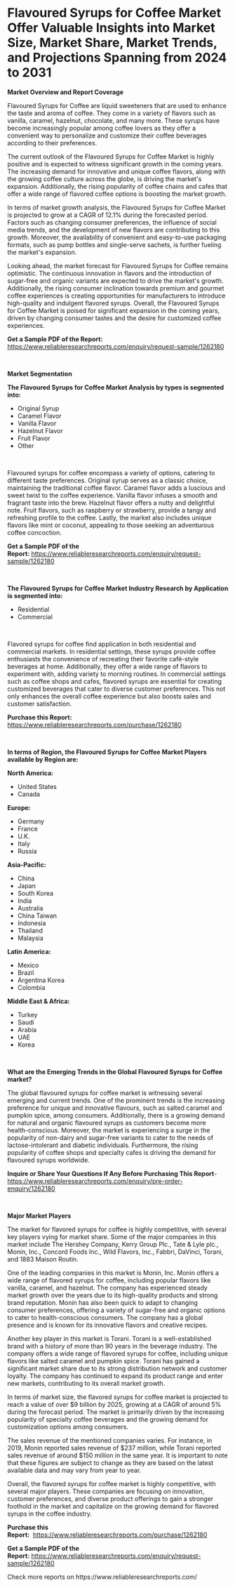<p><h1>Flavoured Syrups for Coffee Market Offer Valuable Insights into Market Size, Market Share, Market Trends, and Projections Spanning from 2024 to 2031</h1></p><p><strong>Market Overview and Report Coverage</strong></p>
<p><p>Flavoured Syrups for Coffee are liquid sweeteners that are used to enhance the taste and aroma of coffee. They come in a variety of flavors such as vanilla, caramel, hazelnut, chocolate, and many more. These syrups have become increasingly popular among coffee lovers as they offer a convenient way to personalize and customize their coffee beverages according to their preferences.</p><p>The current outlook of the Flavoured Syrups for Coffee Market is highly positive and is expected to witness significant growth in the coming years. The increasing demand for innovative and unique coffee flavors, along with the growing coffee culture across the globe, is driving the market's expansion. Additionally, the rising popularity of coffee chains and cafes that offer a wide range of flavored coffee options is boosting the market growth.</p><p>In terms of market growth analysis, the Flavoured Syrups for Coffee Market is projected to grow at a CAGR of 12.1% during the forecasted period. Factors such as changing consumer preferences, the influence of social media trends, and the development of new flavors are contributing to this growth. Moreover, the availability of convenient and easy-to-use packaging formats, such as pump bottles and single-serve sachets, is further fueling the market's expansion.</p><p>Looking ahead, the market forecast for Flavoured Syrups for Coffee remains optimistic. The continuous innovation in flavors and the introduction of sugar-free and organic variants are expected to drive the market's growth. Additionally, the rising consumer inclination towards premium and gourmet coffee experiences is creating opportunities for manufacturers to introduce high-quality and indulgent flavored syrups. Overall, the Flavoured Syrups for Coffee Market is poised for significant expansion in the coming years, driven by changing consumer tastes and the desire for customized coffee experiences.</p></p>
<p><strong>Get a Sample PDF of the Report:</strong> <a href="https://www.reliableresearchreports.com/enquiry/request-sample/1262180">https://www.reliableresearchreports.com/enquiry/request-sample/1262180</a></p>
<p>&nbsp;</p>
<p><strong>Market Segmentation</strong></p>
<p><strong>The Flavoured Syrups for Coffee Market Analysis by types is segmented into:</strong></p>
<p><ul><li>Original Syrup</li><li>Caramel Flavor</li><li>Vanilla Flavor</li><li>Hazelnut Flavor</li><li>Fruit Flavor</li><li>Other</li></ul></p>
<p>&nbsp;</p>
<p><p>Flavoured syrups for coffee encompass a variety of options, catering to different taste preferences. Original syrup serves as a classic choice, maintaining the traditional coffee flavor. Caramel flavor adds a luscious and sweet twist to the coffee experience. Vanilla flavor infuses a smooth and fragrant taste into the brew. Hazelnut flavor offers a nutty and delightful note. Fruit flavors, such as raspberry or strawberry, provide a tangy and refreshing profile to the coffee. Lastly, the market also includes unique flavors like mint or coconut, appealing to those seeking an adventurous coffee concoction.</p></p>
<p><strong>Get a Sample PDF of the Report:</strong>&nbsp;<a href="https://www.reliableresearchreports.com/enquiry/request-sample/1262180">https://www.reliableresearchreports.com/enquiry/request-sample/1262180</a></p>
<p>&nbsp;</p>
<p><strong>The Flavoured Syrups for Coffee Market Industry Research by Application is segmented into:</strong></p>
<p><ul><li>Residential</li><li>Commercial</li></ul></p>
<p>&nbsp;</p>
<p><p>Flavored syrups for coffee find application in both residential and commercial markets. In residential settings, these syrups provide coffee enthusiasts the convenience of recreating their favorite café-style beverages at home. Additionally, they offer a wide range of flavors to experiment with, adding variety to morning routines. In commercial settings such as coffee shops and cafes, flavored syrups are essential for creating customized beverages that cater to diverse customer preferences. This not only enhances the overall coffee experience but also boosts sales and customer satisfaction.</p></p>
<p><strong>Purchase this Report:</strong>&nbsp; <a href="https://www.reliableresearchreports.com/purchase/1262180">https://www.reliableresearchreports.com/purchase/1262180</a></p>
<p>&nbsp;</p>
<p><strong>In terms of Region, the Flavoured Syrups for Coffee Market Players available by Region are:</strong></p>
<p>
    <p> <strong> North America: </strong>
        <ul>
            <li>United States</li>
            <li>Canada</li>
        </ul>
        </p> 
    <p> <strong> Europe: </strong>
        <ul>
            <li>Germany</li>
            <li>France</li>
            <li>U.K.</li>
            <li>Italy</li>
            <li>Russia</li>
        </ul>
        </p> 
    <p> <strong> Asia-Pacific: </strong>
        <ul>
            <li>China</li>
            <li>Japan</li>
            <li>South Korea</li>
            <li>India</li>
            <li>Australia</li>
            <li>China Taiwan</li>
            <li>Indonesia</li>
            <li>Thailand</li>
            <li>Malaysia</li>
        </ul>
        </p> 
    <p> <strong> Latin America: </strong>
        <ul>
            <li>Mexico</li>
            <li>Brazil</li>
            <li>Argentina Korea</li>
            <li>Colombia</li>
        </ul>
        </p> 
    <p> <strong> Middle East & Africa: </strong>
        <ul>
            <li>Turkey</li>
            <li>Saudi</li>
            <li>Arabia</li>
            <li>UAE</li>
            <li>Korea</li>
        </ul>
    </p>
    </p>
<p>&nbsp;</p>
<p><strong>What are the Emerging Trends in the Global Flavoured Syrups for Coffee market?</strong></p>
<p><p>The global flavoured syrups for coffee market is witnessing several emerging and current trends. One of the prominent trends is the increasing preference for unique and innovative flavours, such as salted caramel and pumpkin spice, among consumers. Additionally, there is a growing demand for natural and organic flavoured syrups as customers become more health-conscious. Moreover, the market is experiencing a surge in the popularity of non-dairy and sugar-free variants to cater to the needs of lactose-intolerant and diabetic individuals. Furthermore, the rising popularity of coffee shops and specialty cafes is driving the demand for flavoured syrups worldwide.</p></p>
<p><strong>Inquire or Share Your Questions If Any Before Purchasing This Report</strong>- <a href="https://www.reliableresearchreports.com/enquiry/pre-order-enquiry/1262180">https://www.reliableresearchreports.com/enquiry/pre-order-enquiry/1262180</a></p>
<p>&nbsp;</p>
<p><strong>Major Market Players</strong></p>
<p><p>The market for flavored syrups for coffee is highly competitive, with several key players vying for market share. Some of the major companies in this market include The Hershey Company, Kerry Group Plc., Tate & Lyle plc., Monin, Inc., Concord Foods Inc., Wild Flavors, Inc., Fabbri, DaVinci, Torani, and 1883 Maison Routin.</p><p>One of the leading companies in this market is Monin, Inc. Monin offers a wide range of flavored syrups for coffee, including popular flavors like vanilla, caramel, and hazelnut. The company has experienced steady market growth over the years due to its high-quality products and strong brand reputation. Monin has also been quick to adapt to changing consumer preferences, offering a variety of sugar-free and organic options to cater to health-conscious consumers. The company has a global presence and is known for its innovative flavors and creative recipes.</p><p>Another key player in this market is Torani. Torani is a well-established brand with a history of more than 90 years in the beverage industry. The company offers a wide range of flavored syrups for coffee, including unique flavors like salted caramel and pumpkin spice. Torani has gained a significant market share due to its strong distribution network and customer loyalty. The company has continued to expand its product range and enter new markets, contributing to its overall market growth.</p><p>In terms of market size, the flavored syrups for coffee market is projected to reach a value of over $9 billion by 2025, growing at a CAGR of around 5% during the forecast period. The market is primarily driven by the increasing popularity of specialty coffee beverages and the growing demand for customization options among consumers.</p><p>The sales revenue of the mentioned companies varies. For instance, in 2019, Monin reported sales revenue of $237 million, while Torani reported sales revenue of around $150 million in the same year. It is important to note that these figures are subject to change as they are based on the latest available data and may vary from year to year.</p><p>Overall, the flavored syrups for coffee market is highly competitive, with several major players. These companies are focusing on innovation, customer preferences, and diverse product offerings to gain a stronger foothold in the market and capitalize on the growing demand for flavored syrups in the coffee industry.</p></p>
<p><strong>Purchase this Report:</strong>&nbsp;&nbsp;<a href="https://www.reliableresearchreports.com/purchase/1262180">https://www.reliableresearchreports.com/purchase/1262180</a></p>
<p></p>
<p><strong>Get a Sample PDF of the Report:</strong>&nbsp;<a href="https://www.reliableresearchreports.com/enquiry/request-sample/1262180">https://www.reliableresearchreports.com/enquiry/request-sample/1262180</a></p>
<p>Check more reports on https://www.reliableresearchreports.com/</p>